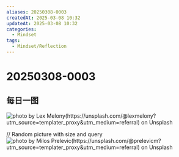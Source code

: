 ```yaml
---
aliases: 20250308-0003
createdAt: 2025-03-08 10:32
updateAt: 2025-03-08 10:32
categories:
  - Mindset
tags:
  - Mindset/Reflection
---
```

# 20250308-0003




## 每日一图
![photo by Lex Melony(https://unsplash.com/@lexmelony?utm_source=templater_proxy&utm_medium=referral) on Unsplash](https://images.unsplash.com/photo-1629971459025-2c73de204a6d?crop=entropy&cs=srgb&fm=jpg&ixid=M3w2NDU1OTF8MHwxfHJhbmRvbXx8fHx8fHx8fDE3NDE0MDExNjJ8&ixlib=rb-4.0.3&q=85&w=800&h=600)

// Random picture with size and query
![photo by Milos Prelevic(https://unsplash.com/@prelevicm?utm_source=templater_proxy&utm_medium=referral) on Unsplash](https://images.unsplash.com/photo-1515555585025-54136276b6e3?crop=entropy&cs=srgb&fm=jpg&ixid=M3w2NDU1OTF8MHwxfHJhbmRvbXx8fHx8fHx8fDE3NDE0MDExNjJ8&ixlib=rb-4.0.3&q=85&w=800&h=800)
